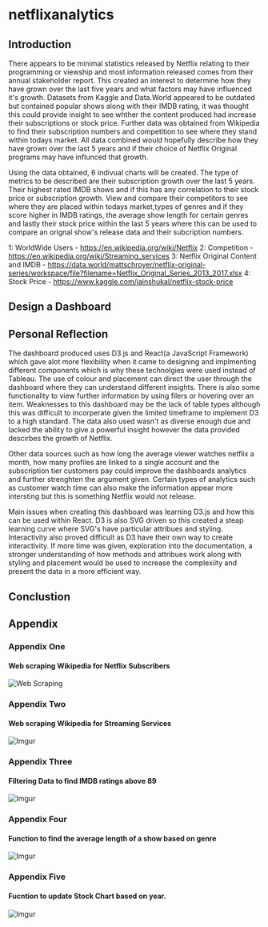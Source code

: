 # netflixanalytics

## Introduction

There appears to be minimal statistics released by Netflix relating to their programming or viewship and most information released comes from their annual stakeholder report. This created an interest to determine how they have grown over the last five years and what factors may have influenced it's growth.
Datasets from Kaggle and Data.World appeared to be outdated but contained popular shows along with their IMDB rating, it was thought this could provide insight to see whther the content produced had increase their subscriptions or stock price. Further data was obtained from Wikipedia to find their subscription numbers and competition to see where they stand within todays market. All data combined would hopefully describe how they have grown over the last 5 years and if their choice of Netflix Original programs may have influnced that growth.

Using the data obtained, 6 indivual charts will be created. The type of metrics to be described are their subscription growth over the last 5 years. Their highest rated IMDB shows and if this has any correlation to their stock price or subscription growth. View and compare their competitors to see where they are placed within todays market,types of genres and if they score higher in IMDB ratings, the average show length for certain genres and lastly their stock price within the last 5 years where this can be used to compare an orignal show's release data and their subcription numbers.

1: WorldWide Users - https://en.wikipedia.org/wiki/Netflix
2: Competition - https://en.wikipedia.org/wiki/Streaming_services
3: Netflix Original Content and IMDB - https://data.world/mattschroyer/netflix-original-series/workspace/file?filename=Netflix_Original_Series_2013_2017.xlsx
4: Stock Price - https://www.kaggle.com/jainshukal/netflix-stock-price

## Design a Dashboard

## Personal Reflection

The dashboard produced uses D3.js and React(a JavaScript Framework) which gave alot more flexibility when it came to designing and implmenting different components which is why these technolgies were used instead of Tableau. The use of colour and placement can direct the user through the dashboard where they can understand different insights. There is also some functionality to view further information by using filers or hovering over an item. Weaknesses to this dashboard may be the lack of table types although this was difficult to incorperate given the limited timeframe to implement D3 to a high standard. The data also used wasn't as diverse enough due and lacked the ability to give a powerful insight however the data provided descirbes the growth of Netflix.

Other data sources such as how long the average viewer watches netflix a month, how many profiles are linked to a single account and the subscription tier customers pay could improve the dashboards analytics and further strenghten the argument given. Certain types of analytics such as customer watch time can also make the information appear more intersting but this is something Netflix would not release.

Main issues when creating this dashboard was learning D3.js and how this can be used within React. D3 is also SVG driven so this created a steap learning curve where SVG's have particular attribues and styling. Interactivity also proved difficult as D3 have their own way to create interactivity. If more time was given, exploration into the documentation, a stronger understanding of how methods and attribues work along with styling and placement would be used to increase the complexiity and present the data in a more efficient way.

## Conclustion

## Appendix

### Appendix One

#### Web scraping Wikipedia for Netflix Subscribers

![Web Scraping](https://i.imgur.com/baEItG9.png)

### Appendix Two

#### Web scraping Wikipedia for Streaming Services

![Imgur](https://i.imgur.com/BXak9Ts.png)

### Appendix Three

#### Filtering Data to find IMDB ratings above 89

![Imgur](https://i.imgur.com/Qt3bZlL.png)

### Appendix Four

#### Function to find the average length of a show based on genre

![Imgur](https://i.imgur.com/HATNbMd.png)

### Appendix Five

#### Fucntion to update Stock Chart based on year.

![Imgur](https://i.imgur.com/RptaKCE.png)
